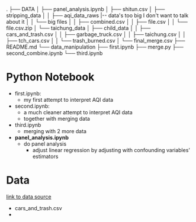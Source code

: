 .
├── DATA
│   ├── panel_analysis.ipynb
│   ├── shitun.csv
│   ├── stripping_data
│   │   ├── aqi_data_raws
            |-- data's too big I don't want to talk about it
│   │   └── big files
│   │       ├── combined.csv
│   │       ├── file.csv
│   │       └── file.csv.zip
│   └── taichung_data
│       ├── child_data
│       │   ├── cars_and_trash.csv
│       │   ├── garbage_truck.csv
│       │   ├── taichung.csv
│       │   ├── tch_cars.csv
│       │   └── trash_burned.csv
│       └── final_merge.csv
├── README.md
└── data_manipulation
    ├── first.ipynb
    ├── merge.py
    ├── second_combine.ipynb
    └── third.ipynb

# Python Notebook
- first.ipynb:
  -  my first attempt to interpret AQI data
-  second.ipynb:
   -  a much cleaner attempt to interpret AQI data
   -  together with merging data
-  third.ipynb
   -  merging with 2 more data
-  **panel_analysis.ipynb**
   -  do panel analysis
      -  adjust linear regression by adjusting with confounding variables' estimators

# Data
[link to data source](https://statdb.dgbas.gov.tw/pxweb/Dialog/statfile9.asp)
- cars_and_trash.csv
- 
